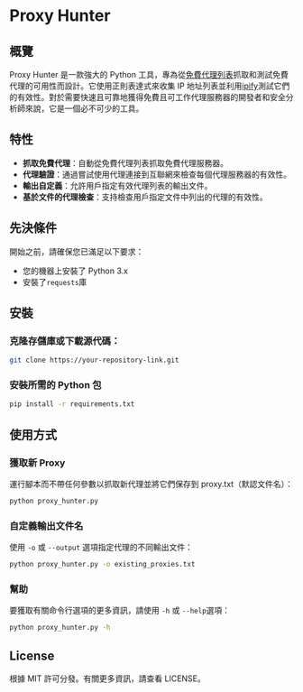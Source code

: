 # Proxy Hunter

## 概覽

Proxy Hunter 是一款強大的 Python 工具，專為從[免費代理列表](https://free-proxy-list.net/)抓取和測試免費代理的可用性而設計。它使用正則表達式來收集 IP 地址列表並利用[ipify](https://www.ipify.org/)測試它們的有效性。對於需要快速且可靠地獲得免費且可工作代理服務器的開發者和安全分析師來說，它是一個必不可少的工具。

## 特性

- **抓取免費代理**：自動從免費代理列表抓取免費代理服務器。
- **代理驗證**：通過嘗試使用代理連接到互聯網來檢查每個代理服務器的有效性。
- **輸出自定義**：允許用戶指定有效代理列表的輸出文件。
- **基於文件的代理檢查**：支持檢查用戶指定文件中列出的代理的有效性。

## 先決條件

開始之前，請確保您已滿足以下要求：

- 您的機器上安裝了 Python 3.x
- 安裝了`requests`庫

## 安裝

### 克隆存儲庫或下載源代碼：

```bash
git clone https://your-repository-link.git
```

### 安裝所需的 Python 包

```bash
pip install -r requirements.txt
```

## 使用方式

### 獲取新 Proxy

運行腳本而不帶任何參數以抓取新代理並將它們保存到 proxy.txt（默認文件名）：

```bash
python proxy_hunter.py
```

### 自定義輸出文件名

使用 `-o` 或 `--output` 選項指定代理的不同輸出文件：

```bash
python proxy_hunter.py -o existing_proxies.txt
```

### 幫助

要獲取有關命令行選項的更多資訊，請使用 `-h` 或 `--help`選項：

```bash
python proxy_hunter.py -h
```

## License

根據 MIT 許可分發。有關更多資訊，請查看 LICENSE。
